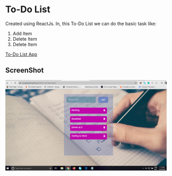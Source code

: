 <h1> To-Do List </h1>

<p>Created using ReactJs. In, this To-Do List we can do the basic task like:</p>

<ol>
  <li>Add Item</li>
  <li>Delete Item</li>
  <li>Delete Item </li>
</ol>

<a href="https://anujaditya02.github.io/ToDo-List-App-React/">To-Do List App </a>

<h2>ScreenShot</h2>

 ![](images/p3.png)
